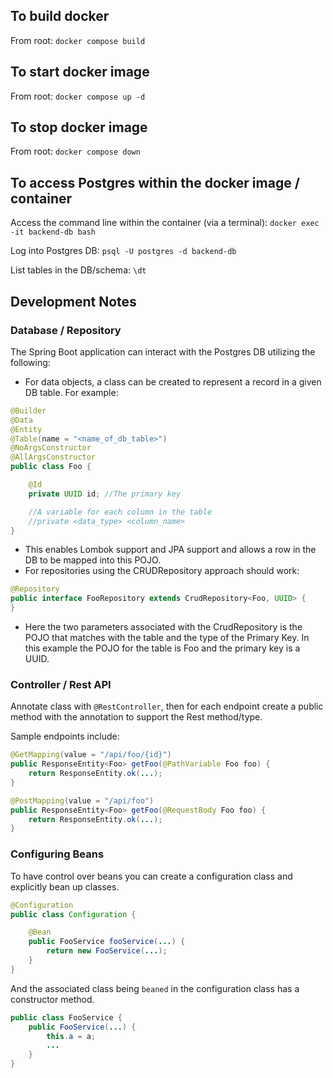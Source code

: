 ## To build docker

From root: `docker compose build`

## To start docker image

From root: `docker compose up -d`

## To stop docker image

From root: `docker compose down`

## To access Postgres within the docker image / container

Access the command line within the container (via a terminal):
`docker exec -it backend-db bash`

Log into Postgres DB:
`psql -U postgres -d backend-db`

List tables in the DB/schema:
`\dt`

## Development Notes

### Database / Repository

The Spring Boot application can interact with the Postgres DB utilizing the following:

- For data objects, a class can be created to represent a record in a given DB table. For example:
```java
@Builder
@Data
@Entity
@Table(name = "<name_of_db_table>")
@NoArgsConstructor
@AllArgsConstructor
public class Foo {

    @Id
    private UUID id; //The primary key

    //A variable for each column in the table
    //private <data_type> <column_name>
}
```
- This enables Lombok support and JPA support and allows a row in the DB to be mapped into this POJO.
- For repositories using the CRUDRepository approach should work:
```java
@Repository
public interface FooRepository extends CrudRepository<Foo, UUID> {
}
```
- Here the two parameters associated with the CrudRepository is the POJO that matches with the table and the type of the Primary Key. In this example the POJO for the table is Foo and the primary key is a UUID.

### Controller / Rest API

Annotate class with `@RestController`, then for each endpoint create a public method with the annotation to support the Rest method/type.

Sample endpoints include:
```java
@GetMapping(value = "/api/foo/{id}")
public ResponseEntity<Foo> getFoo(@PathVariable Foo foo) {
    return ResponseEntity.ok(...);
}
```
```java
@PostMapping(value = "/api/foo")
public ResponseEntity<Foo> getFoo(@RequestBody Foo foo) {
    return ResponseEntity.ok(...);
}
```

### Configuring Beans

To have control over beans you can create a configuration class and explicitly bean up classes.
```java
@Configuration
public class Configuration {

    @Bean
    public FooService fooService(...) {
        return new FooService(...);
    }
}
```
And the associated class being `beaned` in the configuration class has a constructor method.
```java
public class FooService {
    public FooService(...) {
        this.a = a;
        ...
    }
}
```